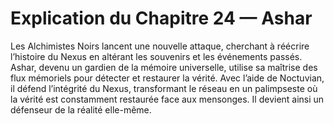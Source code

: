 # Explication du Chapitre 24 — Ashar

Les Alchimistes Noirs lancent une nouvelle attaque, cherchant à réécrire l’histoire du Nexus en altérant les souvenirs et les événements passés. Ashar, devenu un gardien de la mémoire universelle, utilise sa maîtrise des flux mémoriels pour détecter et restaurer la vérité. Avec l’aide de Noctuvian, il défend l’intégrité du Nexus, transformant le réseau en un palimpseste où la vérité est constamment restaurée face aux mensonges. Il devient ainsi un défenseur de la réalité elle-même.
